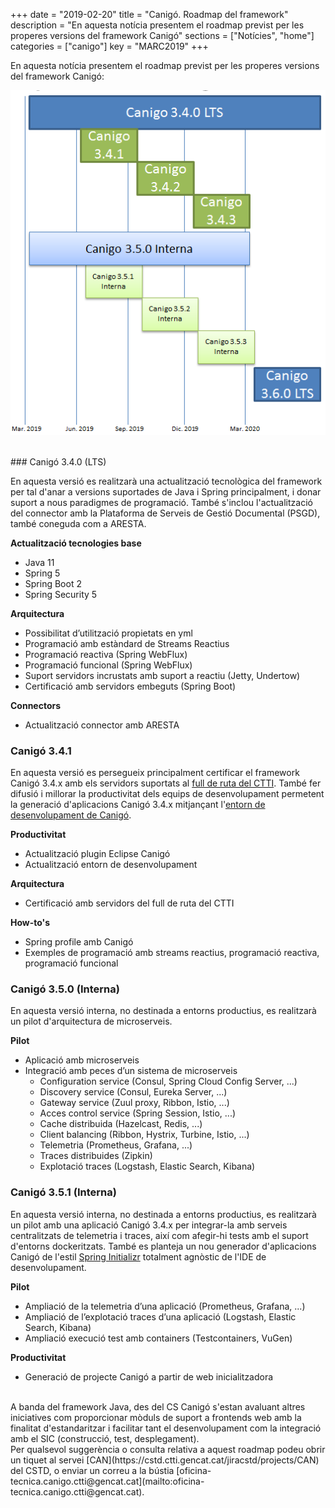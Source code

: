 +++
date        = "2019-02-20"
title       = "Canigó. Roadmap del framework"
description = "En aquesta notícia presentem el roadmap previst per les properes versions del framework Canigó"
sections    = ["Notícies", "home"]
categories  = ["canigo"]
key         = "MARC2019"
+++

En aquesta notícia presentem el roadmap previst per les properes versions del framework Canigó:

![canigo-roadmap](/images/news/canigo-roadmap.PNG)

<br />
### Canigó 3.4.0 (LTS)

En aquesta versió es realitzarà una actualització tecnològica del framework per tal d'anar a versions suportades de Java i Spring principalment, i donar suport a nous paradigmes de programació. També s'inclou l'actualització del connector amb la Plataforma de Serveis de Gestió Documental (PSGD), també coneguda com a ARESTA.

**Actualització tecnologies base**

* Java 11
* Spring 5
* Spring Boot 2
* Spring Security 5

**Arquitectura**

* Possibilitat d’utilització propietats en yml
* Programació amb estàndard de Streams Reactius
* Programació reactiva (Spring WebFlux)
* Programació funcional (Spring WebFlux)
* Suport servidors incrustats amb suport a reactiu (Jetty, Undertow)
* Certificació amb servidors embeguts (Spring Boot)

**Connectors**

* Actualització connector amb ARESTA

### Canigó 3.4.1

En aquesta versió es persegueix principalment certificar el framework Canigó 3.4.x amb els servidors suportats al [full de ruta del CTTI](https://qualitat.solucions.gencat.cat/estandards/estandard-full-ruta-programari/). També fer difusió i millorar la productivitat dels equips de desenvolupament permetent la generació d'aplicacions Canigó 3.4.x mitjançant l'[entorn de desenvolupament de Canigó](https://canigo.ctti.gencat.cat/canigo/entorn-desenvolupament/).

**Productivitat**

* Actualització plugin Eclipse Canigó
* Actualització entorn de desenvolupament

**Arquitectura**

* Certificació amb servidors del full de ruta del CTTI

**How-to's**

* Spring profile amb Canigó
* Exemples de programació amb streams reactius, programació reactiva, programació funcional

### Canigó 3.5.0 (Interna)

En aquesta versió interna, no destinada a entorns productius, es realitzarà un pilot d'arquitectura de microserveis.

**Pilot**

* Aplicació amb microserveis
* Integració amb peces d’un sistema de microserveis
    * Configuration service (Consul, Spring Cloud Config Server, ...)
    * Discovery service (Consul, Eureka Server, ...)
    * Gateway service (Zuul proxy, Ribbon, Istio, ...)
    * Acces control service (Spring Session, Istio, ...)
    * Cache distribuida (Hazelcast, Redis, ...)
    * Client balancing (Ribbon, Hystrix, Turbine, Istio, ...)
    * Telemetria (Prometheus, Grafana, ...)
    * Traces distribuides (Zipkin)
    * Explotació traces (Logstash, Elastic Search, Kibana)

### Canigó 3.5.1 (Interna)

En aquesta versió interna, no destinada a entorns productius, es realitzarà un pilot amb una aplicació Canigó 3.4.x per integrar-la amb serveis centralitzats de telemetria i traces, així com afegir-hi tests amb el suport d'entorns dockeritzats. També es planteja un nou generador d'aplicacions Canigó de l'estil [Spring Initializr](https://start.spring.io/) totalment agnòstic de l'IDE de desenvolupament.

**Pilot**

* Ampliació de la telemetria d’una aplicació (Prometheus, Grafana, ...)
* Ampliació de l’explotació traces d’una aplicació (Logstash, Elastic Search, Kibana)
* Ampliació execució test amb containers (Testcontainers, VuGen)

**Productivitat**

* Generació de projecte Canigó a partir de web inicialitzadora

<br />
A banda del framework Java, des del CS Canigó s'estan avaluant altres iniciatives com proporcionar mòduls de suport a frontends web amb la finalitat d'estandaritzar i facilitar tant el desenvolupament com la integració amb el SIC (construcció, test, desplegament).

<br />
Per qualsevol suggerència o consulta relativa a aquest roadmap podeu obrir un tiquet al servei [CAN](https://cstd.ctti.gencat.cat/jiracstd/projects/CAN) del CSTD, o enviar un correu a la bústia [oficina-tecnica.canigo.ctti@gencat.cat](mailto:oficina-tecnica.canigo.ctti@gencat.cat).

